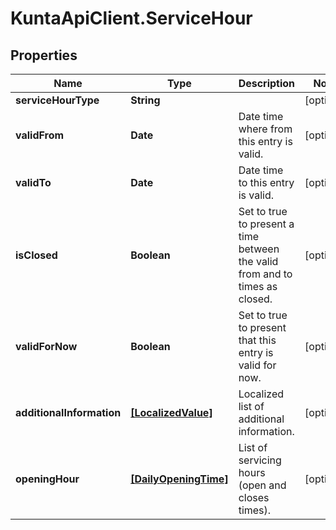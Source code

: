 # KuntaApiClient.ServiceHour

## Properties
Name | Type | Description | Notes
------------ | ------------- | ------------- | -------------
**serviceHourType** | **String** |  | [optional] 
**validFrom** | **Date** | Date time where from this entry is valid. | [optional] 
**validTo** | **Date** | Date time to this entry is valid. | [optional] 
**isClosed** | **Boolean** | Set to true to present a time between the valid from and to times as closed. | [optional] 
**validForNow** | **Boolean** | Set to true to present that this entry is valid for now. | [optional] 
**additionalInformation** | [**[LocalizedValue]**](LocalizedValue.md) | Localized list of additional information. | [optional] 
**openingHour** | [**[DailyOpeningTime]**](DailyOpeningTime.md) | List of servicing hours (open and closes times). | [optional] 



